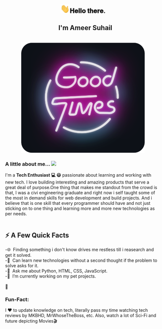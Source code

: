 <div align="center">
<h2><img src="Hi.gif" width="30">𝐇𝐞𝐥𝐥𝐨 𝐭𝐡𝐞𝐫𝐞.</h2>
<h2> &nbsp;&nbsp;&nbsp;I'm Ameer Suhail </h2>
</div>

<div align="center">
	<br>
		<img src="good-times.svg" width="400px">
	<br>
</div>

### A little about me... <img src="https://media.giphy.com/media/VgCDAzcKvsR6OM0uWg/giphy.gif" width="50"> 

I'm a **Tech Enthusiast 💻 😃** passionate about learning and working with new tech. I love building interesting and amazing products that serve a great deal of purpose.One thing that makes me standout from the crowd is that, I was a civi engineering graduate and right now i self taught some of the most in demand skills for web   development and build projects. And i believe that is one skill that every programmer should have and not just sticking on to one thing and learning more and more new technologies as per needs.<br/><br/>	

## ⚡️ A Few Quick Facts

-🌐&nbsp;&nbsp;Finding something i don't know drives me restless till i reasearch and get it solved.<br>
-📖&nbsp;&nbsp;Can learn new technologies without a second thought if the problem to solve asks for it.<br>
-💬&nbsp;&nbsp;Ask me about Python, HTML, CSS, JavaScript.<br/>
-🔭&nbsp;&nbsp;I’m currently working on my pet projects.<br/><br/>
🎉 <h3>Fun-Fact:</h3> I ❤️ to update knowledge on tech, literally pass my time watching tech reviews by MKBHD, MrWhoseTheBoss, etc. Also, watch a lot of Sci-Fi and future depicting Movies🎬<br>



